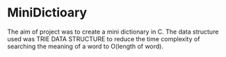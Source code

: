 # MiniDictioary
The aim of project was to create a mini dictionary in C. The data structure used was TRIE DATA STRUCTURE to reduce the time complexity of searching the meaning of a word to O(length of word).

